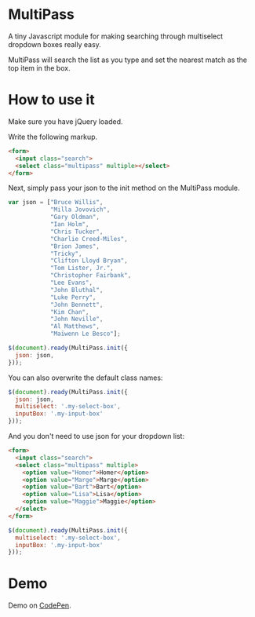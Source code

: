 # MultiPass

A tiny Javascript module for making searching through multiselect dropdown boxes really easy.

MultiPass will search the list as you type and set the nearest match as the top item in the box.

# How to use it
Make sure you have jQuery loaded.

Write the following markup.
```html
<form>
  <input class="search">
  <select class="multipass" multiple></select>
</form>
```

Next, simply pass your json to the init method on the MultiPass module.
```javascript
var json = ["Bruce Willis",
            "Milla Jovovich",
            "Gary Oldman",
            "Ian Holm",
            "Chris Tucker",
            "Charlie Creed-Miles",
            "Brion James",
            "Tricky",
            "Clifton Lloyd Bryan",
            "Tom Lister, Jr.",
            "Christopher Fairbank",
            "Lee Evans",
            "John Bluthal",
            "Luke Perry",
            "John Bennett",
            "Kim Chan",
            "John Neville",
            "Al Matthews",
            "Maïwenn Le Besco"];

$(document).ready(MultiPass.init({
  json: json,
}));
```

You can also overwrite the default class names:
```javascript
$(document).ready(MultiPass.init({
  json: json,
  multiselect: '.my-select-box',
  inputBox: '.my-input-box'
}));
```

And you don't need to use json for your dropdown list:
```html
<form>
  <input class="search">
  <select class="multipass" multiple>
    <option value="Homer">Homer</option>
    <option value="Marge">Marge</option>
    <option value="Bart">Bart</option>
    <option value="Lisa">Lisa</option>
    <option value="Maggie">Maggie</option>
  </select>
</form>
```
```javascript
$(document).ready(MultiPass.init({
  multiselect: '.my-select-box',
  inputBox: '.my-input-box'
}));
```

# Demo
Demo on [CodePen](http://codepen.io/philipbrown/pen/HEDgk).
